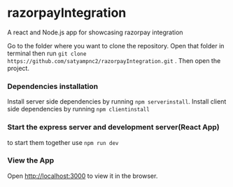 # razorpayIntegration
A react and Node.js app for showcasing razorpay integration

Go to the folder where you want to clone the repository.
Open that folder in terminal then run `git clone https://github.com/satyampnc2/razorpayIntegration.git` . Then open the project.

### Dependencies installation
Install server side dependencies by running `npm serverinstall`.
Install client side dependencies by running `npm clientinstall`

### Start the express server and development server(React App)
to start them together use `npm run dev`

### View the App
Open [http://localhost:3000](http://localhost:3000) to view it in the browser.

